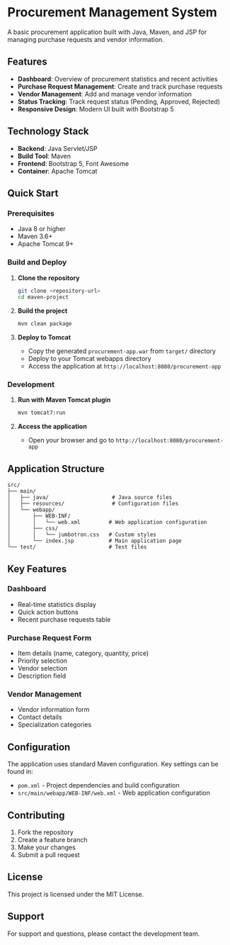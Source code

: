# Procurement Management System

A basic procurement application built with Java, Maven, and JSP for managing purchase requests and vendor information.

## Features

- **Dashboard**: Overview of procurement statistics and recent activities
- **Purchase Request Management**: Create and track purchase requests
- **Vendor Management**: Add and manage vendor information
- **Status Tracking**: Track request status (Pending, Approved, Rejected)
- **Responsive Design**: Modern UI built with Bootstrap 5

## Technology Stack

- **Backend**: Java Servlet/JSP
- **Build Tool**: Maven
- **Frontend**: Bootstrap 5, Font Awesome
- **Container**: Apache Tomcat

## Quick Start

### Prerequisites

- Java 8 or higher
- Maven 3.6+
- Apache Tomcat 9+

### Build and Deploy

1. **Clone the repository**
   ```bash
   git clone <repository-url>
   cd maven-project
   ```

2. **Build the project**
   ```bash
   mvn clean package
   ```

3. **Deploy to Tomcat**
   - Copy the generated `procurement-app.war` from `target/` directory
   - Deploy to your Tomcat webapps directory
   - Access the application at `http://localhost:8080/procurement-app`

### Development

1. **Run with Maven Tomcat plugin**
   ```bash
   mvn tomcat7:run
   ```

2. **Access the application**
   - Open your browser and go to `http://localhost:8080/procurement-app`

## Application Structure

```
src/
├── main/
│   ├── java/                    # Java source files
│   ├── resources/               # Configuration files
│   └── webapp/
│       ├── WEB-INF/
│       │   └── web.xml         # Web application configuration
│       ├── css/
│       │   └── jumbotron.css   # Custom styles
│       └── index.jsp           # Main application page
└── test/                       # Test files
```

## Key Features

### Dashboard
- Real-time statistics display
- Quick action buttons
- Recent purchase requests table

### Purchase Request Form
- Item details (name, category, quantity, price)
- Priority selection
- Vendor selection
- Description field

### Vendor Management
- Vendor information form
- Contact details
- Specialization categories

## Configuration

The application uses standard Maven configuration. Key settings can be found in:

- `pom.xml` - Project dependencies and build configuration
- `src/main/webapp/WEB-INF/web.xml` - Web application configuration

## Contributing

1. Fork the repository
2. Create a feature branch
3. Make your changes
4. Submit a pull request

## License

This project is licensed under the MIT License.

## Support

For support and questions, please contact the development team.

